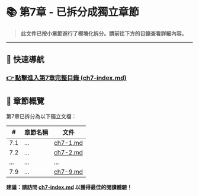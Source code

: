 # 📚 第7章 - 已拆分成獨立章節

> **此文件已按小章節進行了模塊化拆分。請前往下方的目錄查看詳細內容。**

---

## 🔗 快速導航

### **[👉 點擊進入第7章完整目錄 (ch7-index.md)](ch7/ch7-index.md)**

## 📖 章節概覽

第7章已拆分為以下獨立文檔：

| # | 章節名稱 | 文件 |
|---|---------|------|
| 7.1 | ... | [ch7-1.md](ch7/ch7-1.md) |
| 7.2 | ... | [ch7-2.md](ch7/ch7-2.md) |
| ... | ... | ... |
| 7.9 | ... | [ch7-9.md](ch7/ch7-9.md) |

**建議：請訪問 [ch7-index.md](ch7/ch7-index.md) 以獲得最佳的閱讀體驗！**
